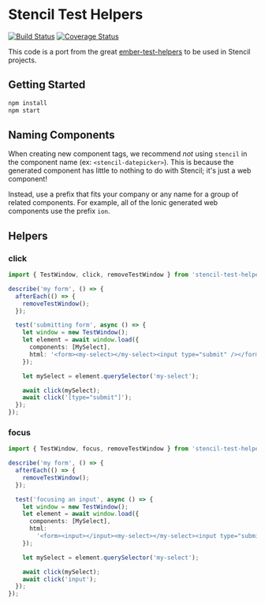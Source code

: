 # Stencil Test Helpers

[![Build Status](https://travis-ci.com/Serabe/stencil-test-helpers.svg?branch=master)](https://travis-ci.com/Serabe/stencil-test-helpers)
[![Coverage Status](https://coveralls.io/repos/github/Serabe/stencil-test-helpers/badge.svg)](https://coveralls.io/github/Serabe/stencil-test-helpers)

This code is a port from the great [ember-test-helpers](https://github.com/emberjs/ember-test-helpers) to be used in Stencil projects.

## Getting Started

```bash
npm install
npm start
```

## Naming Components

When creating new component tags, we recommend _not_ using `stencil` in the component name (ex: `<stencil-datepicker>`). This is because the generated component has little to nothing to do with Stencil; it's just a web component!

Instead, use a prefix that fits your company or any name for a group of related components. For example, all of the Ionic generated web components use the prefix `ion`.

## Helpers

### click

```ts
import { TestWindow, click, removeTestWindow } from 'stencil-test-helpers';

describe('my form', () => {
  afterEach(() => {
    removeTestWindow();
  });

  test('submitting form', async () => {
    let window = new TestWindow();
    let element = await window.load({
      components: [MySelect],
      html: '<form><my-select></my-select><input type="submit" /></form>',
    });

    let mySelect = element.querySelector('my-select');

    await click(mySelect);
    await click('[type="submit"]');
  });
});
```

### focus

```ts
import { TestWindow, focus, removeTestWindow } from 'stencil-test-helpers';

describe('my form', () => {
  afterEach(() => {
    removeTestWindow();
  });

  test('focusing an input', async () => {
    let window = new TestWindow();
    let element = await window.load({
      components: [MySelect],
      html:
        '<form><input></input><my-select></my-select><input type="submit" /></form>',
    });

    let mySelect = element.querySelector('my-select');

    await click(mySelect);
    await click('input');
  });
});
```

